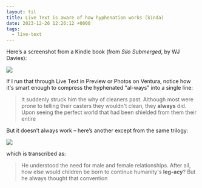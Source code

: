 ```yaml
---
layout: til
title: Live Text is aware of how hyphenation works (kinda)
date: 2023-12-26 12:26:12 +0000
tags:
  - live-text
---
```


Here’s a screenshot from a Kindle book (from *Silo Submerged*, by WJ Davies):

<img src="/images/2023/the-runner-text-screenshot.png">

If I run that through Live Text in Preview or Photos on Ventura, notice how it's smart enough to compress the hyphenated "al-ways" into a single line:

> It suddenly struck him the why of cleaners past. Although most were prone to telling their casters they wouldn't clean, they **always** did. Upon seeing the perfect world that had been shielded from them their entire

But it doesn’t always work – here’s another except from the same trilogy:

<img src="/images/2023/the-watcher-text-screenshot.png">

which is transcribed as:

> He understood the need for male and female relationships. After all, how else would children be born to continue humanity's **leg-acy**? But he always thought that convention